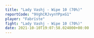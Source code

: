 ```yaml
---
title: "Lady Vashj - Wipe 10 (70%)"
reportCode: "9VghCRJvynYPpxG1"
player: "Fabrïste"
fight: "Lady Vashj - Wipe 10 (70%)"
date: 2021-10-10T19:07:58.024000+00:00
---
```

